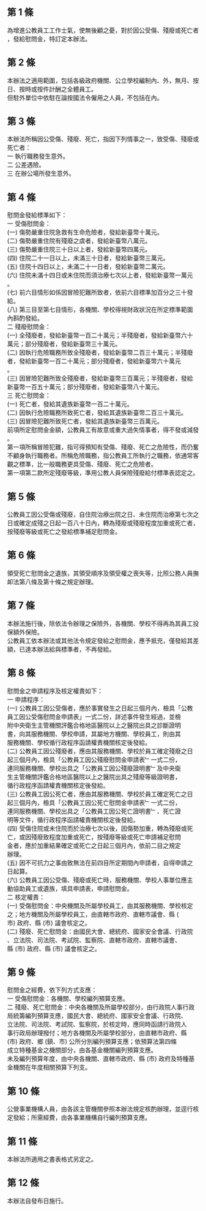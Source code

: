 第 1 條
-------
為增進公教員工工作士氣，使無後顧之憂，對於因公受傷、殘廢或死亡者  
，發給慰問金，特訂定本辦法。

第 2 條
-------
本辦法之適用範圍，包括各級政府機關、公立學校編制內、外，無月、按  
日、按時或按件計酬之全體員工。  
但駐外單位中依駐在論按國法令僱用之人員，不包括在內。

第 3 條
-------
本辦法所稱因公受傷、殘廢、死亡，指因下列情事之一，致受傷、殘廢或  
死亡者：  
一  執行職務發生意外。  
二  公差遇險。  
三  在辦公場所發生意外。

第 4 條
-------
慰問金發給標準如下：  
一  受傷慰問金：  
 (一) 傷勢嚴重住院急救有生命危險者，發給新臺幣十萬元。  
 (二) 傷勢嚴重住院有殘廢之虞者，發給新臺幣八萬元。  
 (三) 傷勢嚴重住院三十日以上者，發給新臺幣四萬元。  
 (四) 住院二十一日以上，未滿三十日者，發給新臺幣三萬元。  
 (五) 住院十四日以上，未滿二十一日者，發給新臺幣二萬元。  
 (六) 住院未滿十四日或未住院而須治療七次以上者，發給新臺幣一萬元  
      。  
 (七) 前六目情形如係因冒險犯難所致者，依前六目標準加百分之三十發  
      給。  
 (八) 第三目至第七目情形，各機關、學校得視財政狀況在所定標準範圍  
      內斟酌發給。  
二  殘廢慰問金：  
 (一) 全殘廢者，發給新臺幣一百二十萬元；半殘廢者，發給新臺幣六十  
      萬元；部分殘廢者，發給新臺幣三十萬元。  
 (二) 因執行危險職務所致全殘廢者，發給新臺幣二百三十萬元；半殘廢  
      者，發給新臺幣一百二十萬元；部分殘廢者，發給新臺幣六十萬元  
      。  
 (三) 因冒險犯難所致全殘廢者，發給新臺幣三百萬元；半殘廢者，發給  
      新臺幣一百五十萬元；部分殘廢者，發給新臺幣八十萬元。  
三  死亡慰問金：  
 (一) 死亡者，發給其遺族新臺幣一百二十萬元。  
 (二) 因執行危險職務所致死亡者，發給其遺族新臺幣二百三十萬元。  
 (三) 因冒險犯難所致死亡者，發給其遺族新臺幣三百萬元。  
前項所定慰問金金額，公教員工有故意或重大過失情事者，得不發或減發  
。  
第一項所稱冒險犯難，指可得預知有受傷、殘廢、死亡之危險性，而仍奮  
不顧身執行職務者。所稱危險職務，指公教員工所執行之職務，依通常客  
觀之標準，比一般職務更具受傷、殘廢、死亡之危險者。  
第一項第二款所定殘廢等級，準用公教人員保險殘廢給付標準表認定之。

第 5 條
-------
公教員工因公受傷或殘廢，自住院治療出院之日、未住院而治療第七次之  
日或確定成殘之日起一百八十日內，轉為殘廢或殘廢程度加重或死亡者，  
按殘廢等級或死亡之發給標準補足慰問金。

第 6 條
-------
領受死亡慰問金之遺族，其領受順序及領受權之喪失等，比照公務人員撫  
卹法第八條及第十條之規定辦理。

第 7 條
-------
本辦法施行後，除依法令辦理之保險外，各機關、學校不得再為其員工投  
保額外保險。  
公教員工依本辦法或其他法令規定發給之慰問金，應予抵充，僅發給其差  
額，已達本辦法給與標準者，不再發給。

第 8 條
-------
慰問金之申請程序及核定權責如下：  
一  申請程序：  
 (一) 公教員工因公受傷者，應於事實發生之日起三個月內，檢具「公教  
      員工因公受傷慰問金申請表」一式二份，詳述事件發生經過，並檢  
      附中央衛生主管機關評鑑合格地區醫院以上之醫院出具之診斷證明  
      書，向其服務機關、學校申請，其屬地方機關、學校員工，則由其  
      服務機關、學校循行政程序函請權責機關核定後發給。  
 (二) 公教員工因公殘廢者，應由其服務機關、學校於員工確定殘廢之日  
      起三個月內，檢具「公教員工因公殘廢慰問金申請表﹂一式二份，  
      連同服務機關、學校出具之「公教員工因公殘廢證明書﹂及中央衛  
      生主管機關評鑑合格地區醫院以上之醫院出具之殘廢等級證明書，  
      循行政程序函請權責機關核定後發給。  
 (三) 公教員工因公死亡者，應由其服務機關、學校於員工確定死亡之日  
      起三個月內，檢具「公教員工因公死亡慰問金申請表﹂一式二份，  
      連同服務機關、學校出具之「公教員工因公死亡證明書﹂、死亡證  
      明等文件，循行政程序函請權責機關核定後發給。  
 (四) 受傷住院或未住院而於治療七次以後，因傷勢加重，轉為殘廢或死  
      亡，或因殘廢致程度加重或死亡，按殘廢等級或死亡申請補足慰問  
      金者，應於加重結果確定或死亡之日起三個月內，依前二目之規定  
      辦理。  
 (五) 因不可抗力之事由致無法在前四目所定期間內申請者，自得申請之  
      日起算。  
 (六) 公教員工因公受傷、殘廢或死亡時，服務機關、學校人事單位應主  
      動協助員工或遺族，填具申請表，申請慰問金。  
二  核定權責：  
 (一) 受傷慰問金：中央機關及所屬學校員工，由其服務機關、學校核定  
      之；地方機關及所屬學校員工，由直轄市政府、直轄市議會、縣 (  
      市) 政府、縣 (市) 議會核定之。  
 (二) 殘廢、死亡慰問金：由國民大會、總統府、國家安全會議、行政院  
      、立法院、司法院、考試院、監察院、直轄市政府、直轄市議會、  
      縣 (市) 政府、縣 (市) 議會核定之。

第 9 條
-------
慰問金之經費，依下列方式支應：  
一  受傷慰問金：各機關、學校編列預算支應。  
二  殘廢、死亡慰問金：中央各機關及所屬學校部分，由行政院人事行政  
    局統籌編列預算支應，國民大會、總統府、國家安全會議、行政院、  
    立法院、司法院、考試院、監察院，於核定時，應同時函請行政院人  
    事行政局辦理撥付；地方各機關及所屬學校部分，由直轄市政府、縣  
     (市) 政府、鄉 (鎮、市) 公所分別編列預算支應；依預算法第四條  
    成立特種基金之機關部分，由各基金機關編列預算支應。  
未及編列預算年度，由中央各機關、直轄市政府、縣 (市) 政府及特種基  
金機關在年度相關預算下列支。

第 10 條
--------
公營事業機構人員，由各該主管機關參照本辦法規定核酌辦理，並逕行核  
定發給；所需經費，由各事業機構自行編列預算支應。

第 11 條
--------
本辦法所適用之書表格式另定之。

第 12 條
--------
本辦法自發布日施行。

